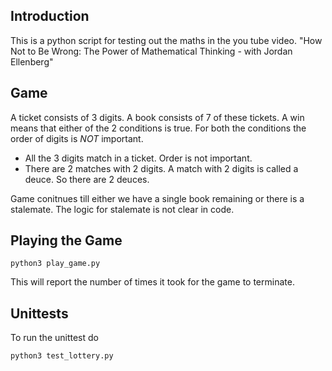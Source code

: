 ## Introduction
This is a python script for testing out the maths in the you tube video. "How Not to Be Wrong: The Power of Mathematical Thinking - with Jordan Ellenberg"

## Game
A ticket consists of 3 digits. A book consists of 7 of these tickets. A win means that either of the 2 conditions is true.
For both the conditions the order of digits is *NOT* important.
* All the 3 digits match in a ticket. Order is not important.
* There are 2 matches with 2 digits. A match with 2 digits is called a deuce. So there are 2 deuces.

Game conitnues till either we have a single book remaining or there is a stalemate. The logic for stalemate is not clear in code.

## Playing the Game

```
python3 play_game.py
```

This will report the number of times it took for the game to terminate.

## Unittests
To run the unittest do
```
python3 test_lottery.py
```
